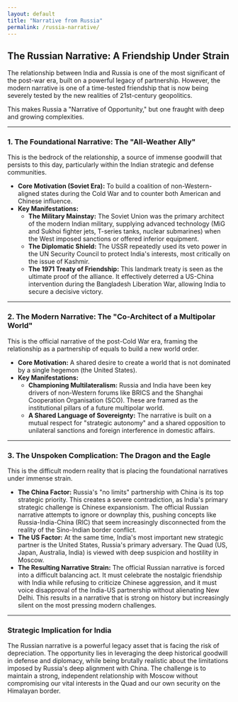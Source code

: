 ```yaml
---
layout: default
title: "Narrative from Russia"
permalink: /russia-narrative/
---
```


## The Russian Narrative: A Friendship Under Strain

The relationship between India and Russia is one of the most significant of the post-war era, built on a powerful legacy of partnership. However, the modern narrative is one of a time-tested friendship that is now being severely tested by the new realities of 21st-century geopolitics.

This makes Russia a "Narrative of Opportunity," but one fraught with deep and growing complexities.

---

### 1. The Foundational Narrative: The "All-Weather Ally"

This is the bedrock of the relationship, a source of immense goodwill that persists to this day, particularly within the Indian strategic and defense communities.

*   **Core Motivation (Soviet Era):** To build a coalition of non-Western-aligned states during the Cold War and to counter both American and Chinese influence.
*   **Key Manifestations:**
    *   **The Military Mainstay:** The Soviet Union was the primary architect of the modern Indian military, supplying advanced technology (MiG and Sukhoi fighter jets, T-series tanks, nuclear submarines) when the West imposed sanctions or offered inferior equipment.
    *   **The Diplomatic Shield:** The USSR repeatedly used its veto power in the UN Security Council to protect India's interests, most critically on the issue of Kashmir.
    *   **The 1971 Treaty of Friendship:** This landmark treaty is seen as the ultimate proof of the alliance. It effectively deterred a US-China intervention during the Bangladesh Liberation War, allowing India to secure a decisive victory.

---

### 2. The Modern Narrative: The "Co-Architect of a Multipolar World"

This is the official narrative of the post-Cold War era, framing the relationship as a partnership of equals to build a new world order.

*   **Core Motivation:** A shared desire to create a world that is not dominated by a single hegemon (the United States).
*   **Key Manifestations:**
    *   **Championing Multilateralism:** Russia and India have been key drivers of non-Western forums like BRICS and the Shanghai Cooperation Organisation (SCO). These are framed as the institutional pillars of a future multipolar world.
    *   **A Shared Language of Sovereignty:** The narrative is built on a mutual respect for "strategic autonomy" and a shared opposition to unilateral sanctions and foreign interference in domestic affairs.

---

### 3. The Unspoken Complication: The Dragon and the Eagle

This is the difficult modern reality that is placing the foundational narratives under immense strain.

*   **The China Factor:** Russia's "no limits" partnership with China is its top strategic priority. This creates a severe contradiction, as India's primary strategic challenge is Chinese expansionism. The official Russian narrative attempts to ignore or downplay this, pushing concepts like Russia-India-China (RIC) that seem increasingly disconnected from the reality of the Sino-Indian border conflict.
*   **The US Factor:** At the same time, India's most important new strategic partner is the United States, Russia's primary adversary. The Quad (US, Japan, Australia, India) is viewed with deep suspicion and hostility in Moscow.
*   **The Resulting Narrative Strain:** The official Russian narrative is forced into a difficult balancing act. It must celebrate the nostalgic friendship with India while refusing to criticize Chinese aggression, and it must voice disapproval of the India-US partnership without alienating New Delhi. This results in a narrative that is strong on history but increasingly silent on the most pressing modern challenges.

---

### Strategic Implication for India

The Russian narrative is a powerful legacy asset that is facing the risk of depreciation. The opportunity lies in leveraging the deep historical goodwill in defense and diplomacy, while being brutally realistic about the limitations imposed by Russia's deep alignment with China. The challenge is to maintain a strong, independent relationship with Moscow without compromising our vital interests in the Quad and our own security on the Himalayan border.
